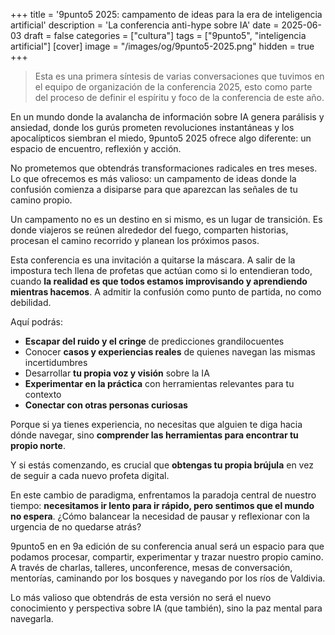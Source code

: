 +++
title = '9punto5 2025: campamento de ideas para la era de inteligencia artificial'
description = 'La conferencia anti-hype sobre IA'
date = 2025-06-03
draft = false
categories = ["cultura"]
tags = ["9punto5", "inteligencia artificial"]
[cover]
image = "/images/og/9punto5-2025.png"
hidden = true
+++

> Esta es una primera síntesis de varias conversaciones que tuvimos en el equipo de organización de la conferencia 2025, esto como parte del proceso de definir el espíritu y foco de la conferencia de este año.

En un mundo donde la avalancha de información sobre IA genera parálisis y ansiedad, donde los gurús prometen revoluciones instantáneas y los apocalípticos siembran el miedo, 9punto5 2025 ofrece algo diferente: un espacio de encuentro, reflexión y acción.

No prometemos que obtendrás transformaciones radicales en tres meses. Lo que ofrecemos es más valioso: un campamento de ideas donde la confusión comienza a disiparse para que aparezcan las señales de tu camino propio.

Un campamento no es un destino en si mismo, es un lugar de transición. Es donde viajeros se reúnen alrededor del fuego, comparten historias, procesan el camino recorrido y planean los próximos pasos.

Esta conferencia es una invitación a quitarse la máscara. A salir de la impostura tech llena de profetas que actúan como si lo entendieran todo, cuando **la realidad es que todos estamos improvisando y aprendiendo mientras hacemos**. A admitir la confusión como punto de partida, no como debilidad.

Aquí podrás:
- **Escapar del ruido y el cringe** de predicciones grandilocuentes
- Conocer **casos y experiencias reales** de quienes navegan las mismas incertidumbres
- Desarrollar **tu propia voz y visión** sobre la IA
- **Experimentar en la práctica** con herramientas relevantes para tu contexto
- **Conectar con otras personas curiosas**

Porque si ya tienes experiencia, no necesitas que alguien te diga hacia dónde navegar, sino **comprender las herramientas para encontrar tu propio norte**. 

Y si estás comenzando, es crucial que **obtengas tu propia brújula** en vez de seguir a cada nuevo profeta digital.

En este cambio de paradigma, enfrentamos la paradoja central de nuestro tiempo: **necesitamos ir lento para ir rápido, pero sentimos que el mundo no espera**. ¿Cómo balancear la necesidad de pausar y reflexionar con la urgencia de no quedarse atrás?

9punto5 en en 9a edición de su conferencia anual será un espacio para que podamos procesar, compartir, experimentar y trazar nuestro propio camino. A través de charlas, talleres, unconference, mesas de conversación, mentorías, caminando por los bosques y navegando por los ríos de Valdivia.

Lo más valioso que obtendrás de esta versión no será el nuevo conocimiento y perspectiva sobre IA (que también), sino la paz mental para navegarla.